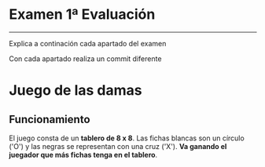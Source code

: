 # Examen 1ª Evaluación

---

Explica a continación cada apartado del examen

Con cada apartado realiza un commit diferente
# Juego de las damas
## Funcionamiento
El juego consta de un **tablero de 8 x 8**. 
Las fichas blancas son un círculo ('O') y las negras
se representan con una cruz ('X'). __Va ganando el juegador 
que más fichas tenga en el tablero__.


